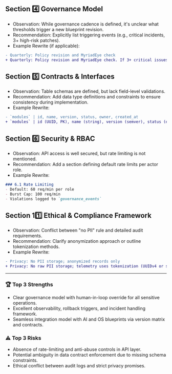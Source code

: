 ## Section 4️⃣ Governance Model
- Observation: While governance cadence is defined, it's unclear what thresholds trigger a new blueprint revision.
- Recommendation: Explicitly list triggering events (e.g., critical incidents, 3+ high-risk patches).
- Example Rewrite (if applicable):
```diff
- Quarterly: Policy revision and MyriadEye check
+ Quarterly: Policy revision and MyriadEye check. If 3+ critical issues or >1 blueprint patch within quarter, trigger blueprint revision round.
```

## Section 5️⃣ Contracts & Interfaces
- Observation: Table schemas are defined, but lack field-level validations.
- Recommendation: Add data type definitions and constraints to ensure consistency during implementation.
- Example Rewrite:
```diff
- `modules` | id, name, version, status, owner, created_at
+ `modules` | id (UUID, PK), name (string), version (semver), status (enum), owner (string), created_at (timestamp)
```

## Section 6️⃣ Security & RBAC
- Observation: API access is well secured, but rate limiting is not mentioned.
- Recommendation: Add a section defining default rate limits per actor role.
- Example Rewrite:
```md
### 6.1 Rate Limiting
- Default: 60 req/min per role
- Burst Cap: 100 req/min
- Violations logged to `governance_events`
```

## Section 11️⃣ Ethical & Compliance Framework
- Observation: Conflict between "no PII" rule and detailed audit requirements.
- Recommendation: Clarify anonymization approach or outline tokenization methods.
- Example Rewrite:
```diff
- Privacy: No PII storage; anonymized records only
+ Privacy: No raw PII storage; telemetry uses tokenization (UUIDv4 or salted hash) to ensure traceability without exposing identity.
```

---

### 🏆 Top 3 Strengths
- Clear governance model with human-in-loop override for all sensitive operations.
- Excellent observability, rollback triggers, and incident handling framework.
- Seamless integration model with AI and OS blueprints via version matrix and contracts.

### ⚠️ Top 3 Risks
- Absence of rate-limiting and anti-abuse controls in API layer.
- Potential ambiguity in data contract enforcement due to missing schema constraints.
- Ethical conflict between audit logs and strict privacy promises.